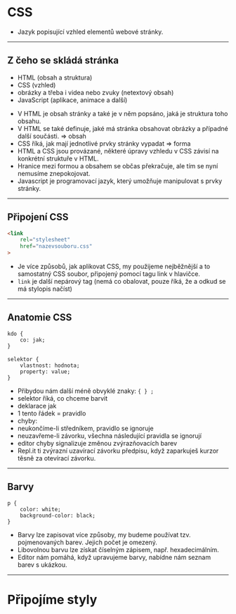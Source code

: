 <!-- .slide: data-state="c-slide-inter" -->

# CSS

>>>
* Jazyk popisující vzhled elementů webové stránky.

---

## Z čeho se skládá stránka

* HTML (obsah a struktura) <!-- .element: class="fragment" -->
* CSS (vzhled) <!-- .element: class="fragment" -->
* obrázky a třeba i videa nebo zvuky (netextový obsah) <!-- .element: class="fragment" -->
* JavaScript (aplikace, animace a další) <!-- .element: class="fragment" -->

>>>
* V HTML je obsah stránky a také je v něm popsáno, jaká je struktura toho obsahu.
* V HTML se také definuje, jaké má stránka obsahovat obrázky a případné další součásti. => obsah
* CSS říká, jak mají jednotlivé prvky stránky vypadat => forma
* HTML a CSS jsou provázané, některé úpravy vzhledu v CSS závisí na konkrétní struktuře v HTML.
* Hranice mezi formou a obsahem se občas překračuje, ale tím se nyní nemusíme znepokojovat.
* Javascript je programovací jazyk, který umožňuje manipulovat s prvky stránky.

---

## Připojení CSS

```html
<link
    rel="stylesheet"
    href="nazevsouboru.css"
>
```
<!-- .element: class="c-text-lg stretch" contenteditable="true" -->

>>>
* Je více způsobů, jak aplikovat CSS, my použijeme nejběžnější a to samostatný CSS soubor, připojený pomocí tagu link v hlavičce.
* `link` je další nepárový tag (nemá co obalovat, pouze říká, že a odkud se má stylopis načíst)

---

## Anatomie CSS

<pre class="c-text-md fragment" contenteditable data-fragment-index="10"><code class="lang-css" data-noescape><span class="fragment" data-fragment-index="20">kdo</span><span class="fragment" data-fragment-index="30"> { </span>
    <span class="fragment" data-fragment-index="40">co</span><span class="fragment" data-fragment-index="50">:</span><span class="fragment" data-fragment-index="60"> jak</span><span class="fragment" data-fragment-index="70">;</span>
<span class="fragment" data-fragment-index="80">}</span>
</code>
<code class="lang-css" data-noescape><span class="fragment" data-fragment-index="120">selektor</span><span class="fragment" data-fragment-index="130"> { </span>
    <span class="fragment" data-fragment-index="140">vlastnost</span><span class="fragment" data-fragment-index="150">:</span><span class="fragment" data-fragment-index="160"> hodnota</span><span class="fragment" data-fragment-index="170">;</span><span class="fragment" data-fragment-index="1100">
    property: value;</span>
<span class="fragment" data-fragment-index="180">}</span>
</code></pre>

>>>
* Přibydou nám další méně obvyklé znaky: `{ } ;`
* selektor říká, co chceme barvit
* deklarace jak
* 1 tento řádek = pravidlo
* chyby:
 * neukončíme-li středníkem, pravidlo se ignoruje
 * neuzavřeme-li závorku, všechna následující pravidla se ignorují
* editor chyby signalizuje změnou zvýrazňovacích barev
* Repl.it ti zvýrazní uzavírací závorku předpisu, když zaparkuješ kurzor těsně za otevírací závorku.

---

## Barvy

<pre class="c-text-md fragment" contenteditable data-fragment-index="10"><code class="lang-css" data-noescape><span class="fragment" data-fragment-index="20">p</span><span class="fragment" data-fragment-index="30"> { </span>
    <span class="fragment" data-fragment-index="40">color</span><span class="fragment" data-fragment-index="50">:</span><span class="fragment" data-fragment-index="60"> white</span><span class="fragment" data-fragment-index="70">;</span><span class="fragment" data-fragment-index="100">
    background-color: black;</span>
<span class="fragment" data-fragment-index="80">}</span>
</code></pre>

>>>
* Barvy lze zapisovat více způsoby, my budeme používat tzv. pojmenovaných barev. Jejich počet je omezený.
* Libovolnou barvu lze získat číselným zápisem, např. hexadecimálním.
* Editor nám pomáhá, když upravujeme barvy, nabídne nám seznam barev s ukázkou.

---

<!-- .slide: data-state="c-slide-task" -->

# Připojíme styly

